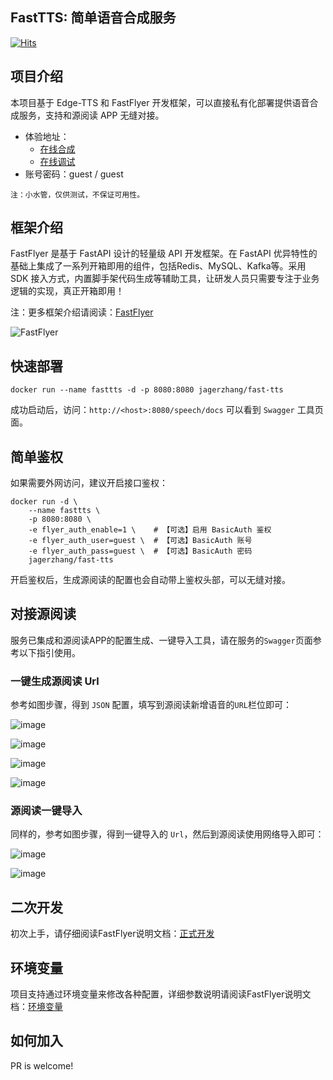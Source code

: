 ## FastTTS: 简单语音合成服务
[![Hits](https://hits.seeyoufarm.com/api/count/incr/badge.svg?url=https%3A%2F%2Fgithub.com%2Fjagerzhang%2FFastTTS&count_bg=%2379C83D&title_bg=%23555555&icon=&icon_color=%23E7E7E7&title=hits&edge_flat=false)](https://hits.seeyoufarm.com)

## 项目介绍
本项目基于 Edge-TTS 和 FastFlyer 开发框架，可以直接私有化部署提供语音合成服务，支持和源阅读 APP 无缝对接。

- 体验地址：
  - [在线合成](https://tts-demo.zhang.ge/speech/tools/online)
  - [在线调试](https://tts-demo.zhang.ge/speech/docs)
- 账号密码：guest / guest

`注：小水管，仅供测试，不保证可用性。` 

## 框架介绍
FastFlyer 是基于 FastAPI 设计的轻量级 API 开发框架。在 FastAPI 优异特性的基础上集成了一系列开箱即用的组件，包括Redis、MySQL、Kafka等。采用 SDK 接入方式，内置脚手架代码生成等辅助工具，让研发人员只需要专注于业务逻辑的实现，真正开箱即用！

注：更多框架介绍请阅读：[FastFlyer](https://github.com/jagerzhang/fastflyer)

![FastFlyer](logo.png)

## 快速部署

```
docker run --name fasttts -d -p 8080:8080 jagerzhang/fast-tts 
```
成功启动后，访问：`http://<host>:8080/speech/docs` 可以看到 `Swagger` 工具页面。

## 简单鉴权

如果需要外网访问，建议开启接口鉴权：

```
docker run -d \
    --name fasttts \
    -p 8080:8080 \
    -e flyer_auth_enable=1 \    # 【可选】启用 BasicAuth 鉴权
    -e flyer_auth_user=guest \  # 【可选】BasicAuth 账号 
    -e flyer_auth_pass=guest \  # 【可选】BasicAuth 密码
    jagerzhang/fast-tts 
```

开启鉴权后，生成源阅读的配置也会自动带上鉴权头部，可以无缝对接。

## 对接源阅读

服务已集成和源阅读APP的配置生成、一键导入工具，请在服务的`Swagger`页面参考以下指引使用。

### 一键生成源阅读 Url

参考如图步骤，得到 `JSON` 配置，填写到源阅读新增语音的`URL`栏位即可：

![image](static/doc1.png)

![image](static/doc2.png)

![image](static/doc3.png)

![image](static/doc4.png)

### 源阅读一键导入

同样的，参考如图步骤，得到一键导入的 `Url`，然后到源阅读使用网络导入即可：

![image](static/doc5.png)

![image](static/doc6.png)

## 二次开发

初次上手，请仔细阅读FastFlyer说明文档：[正式开发](https://github.com/jagerzhang/fastflyer#正式开发)

## 环境变量
项目支持通过环境变量来修改各种配置，详细参数说明请阅读FastFlyer说明文档：[环境变量](https://github.com/jagerzhang/fastflyer#环境变量)

## 如何加入
PR is welcome!
